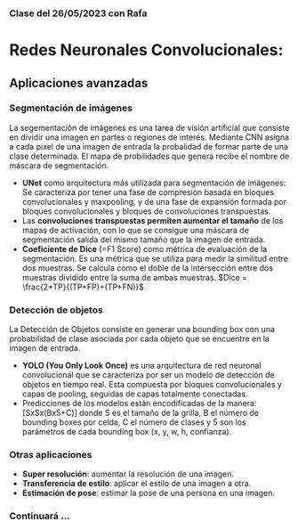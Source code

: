 ### Clase del 26/05/2023 con Rafa

# Redes Neuronales Convolucionales: 

## Aplicaciones avanzadas


### Segmentación de imágenes

La segementación de imágenes es una tarea de visión artificial que consiste en dividir una imagen en partes o regiones de interés. Mediante CNN asigna a cada pixel de una imagen de entrada la probalidad de formar parte de una clase determinada. El mapa de probilidades que genera recibe el nombre de máscara de segmentación.

- **UNet** como arquitectura más utilizada para segmentación de imágenes: Se caracteriza por tener una fase de compresión basada en bloques convolucionales y maxpooling, y de una fase de expansión formada por bloques convolucionales y bloques de convoluciones transpuestas.
- Las **convoluciones transpuestas permiten aumentar el tamaño** de los mapas de activación, con lo que se consigue una máscara de segmentación salida del mismo tamaño que la imagen de entrada. 
- **Coeficiente de Dice** (=F1 Score) como métrica de evaluación de la segmentación. Es una métrica que se utiliza para medir la similitud entre dos muestras. Se calcula como el doble de la intersección entre dos muestras dividido entre la suma de ambas muestras. $Dice = \frac{2*TP}{(TP+FP)+(TP+FN)}$

### Detección de objetos
La Detección de Objetos consiste en generar una bounding box con una probabilidad de clase asociada por cada objeto que se encuentre en la imagen de entrada.

- **YOLO (You Only Look Once)** es una arquitectura de red neuronal convolucional que se caracteriza por ser un modelo de detección de objetos en tiempo real. Esta compuesta por bloques convolucionales y capas de pooling, seguidas de capas totalmente conectadas.
- Predicciones de los modelos están encodificadas de la manera: [SxSx(Bx5+C)] donde S es el tamaño de la grilla, B el número de bounding boxes por celda, C el número de clases y 5 son los parámetros de cada bounding box (x, y, w, h, confianza).

### Otras aplicaciones
- **Super resolución**: aumentar la resolución de una imagen.
- **Transferencia de estilo**: aplicar el estilo de una imagen a otra.
- **Estimación de pose**: estimar la pose de una persona en una imagen.

### Continuará ...